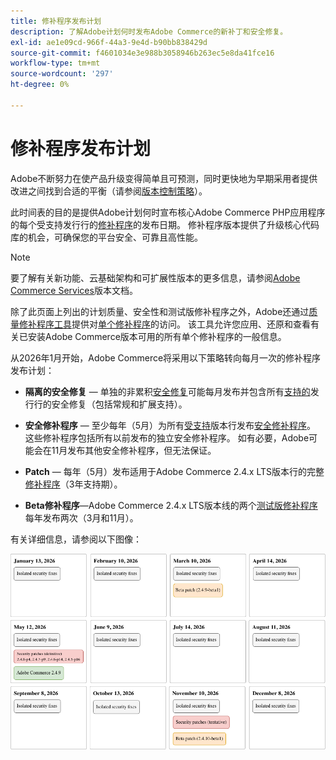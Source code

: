 ```yaml
---
title: 修补程序发布计划
description: 了解Adobe计划何时发布Adobe Commerce的新补丁和安全修复。
exl-id: ae1e09cd-966f-44a3-9e4d-b90bb838429d
source-git-commit: f4601034e3e988b3058946b263ec5e8da41fce16
workflow-type: tm+mt
source-wordcount: '297'
ht-degree: 0%

---
```



# 修补程序发布计划

Adobe不断努力在使产品升级变得简单且可预测，同时更快地为早期采用者提供改进之间找到合适的平衡（请参阅[版本控制策略](versioning-policy.md)）。

此时间表的目的是提供Adobe计划何时宣布核心Adobe Commerce PHP应用程序的每个受支持发行行的[修补程序](versioning-policy.md#patch-release)的发布日期。 修补程序版本提供了升级核心代码库的机会，可确保您的平台安全、可靠且高性能。

>[!NOTE]
>
>要了解有关新功能、云基础架构和可扩展性版本的更多信息，请参阅[Adobe Commerce Services](https://experienceleague.adobe.com/zh-hans/docs/commerce/user-guides/release-information/release-notes-all)版本文档。

除了此页面上列出的计划质量、安全性和测试版修补程序之外，Adobe还通过[质量修补程序工具](versioning-policy.md#individual-patch)提供对[单个修补程序](../tools/quality-patches-tool/usage.md)的访问。 该工具允许您应用、还原和查看有关已安装Adobe Commerce版本可用的所有单个修补程序的一般信息。

从2026年1月开始，Adobe Commerce将采用以下策略转向每月一次的修补程序发布计划：

- **隔离的安全修复** — 单独的非累积[安全修复](versioning-policy.md#isolated-patch)可能每月发布并包含所有[支持的](lifecycle-policy.md)发行行的安全修复（包括常规和扩展支持）。

- **安全修补程序** — 至少每年（5月）为所有[受支持](versioning-policy.md#security-patch-release)版本行发布[安全修补程序](lifecycle-policy.md)。 这些修补程序包括所有以前发布的独立安全修补程序。 如有必要，Adobe可能会在11月发布其他安全修补程序，但无法保证。

- **Patch** — 每年（5月）发布适用于Adobe Commerce 2.4.x LTS版本行的完整[修补程序](versioning-policy.md#patch-release)（3年支持期）。

- **Beta修补程序**—Adobe Commerce 2.4.x LTS版本线的两个[测试版修补程序](versioning-policy.md#beta-patch-release)每年发布两次（3月和11月）。

有关详细信息，请参阅以下图像：

<!-- The SVG source for the following image is located here: /help/assets/release/release-calendar.drawio.svg -->

![2026 Adobe Commerce版本日历](../assets/release/release-calendar.drawio.png)
